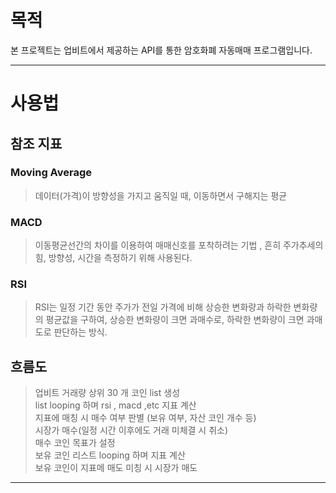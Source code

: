 # 목적

본 프로젝트는 업비트에서 제공하는 API를 통한 암호화폐 자동매매 프로그램입니다.

---
# 사용법
## 참조 지표
### Moving Average
 > 데이터(가격)이 방향성을 가지고 움직일 때, 이동하면서 구해지는 평균
### MACD
 > 이동평균선간의 차이를 이용하여 매매신호를 포착하려는 기법 , 흔히 주가추세의 힘, 방향성, 시간을 측정하기 위해 사용된다.
### RSI
 > RSI는 일정 기간 동안 주가가 전일 가격에 비해 상승한 변화량과 하락한 변화량의 평균값을 구하여, 상승한 변화량이 크면 과매수로, 하락한 변화량이 크면 과매도로 판단하는 방식.

## 흐름도
 > 업비트 거래량 상위 30 개 코인 list 생성 <br />
 > list looping 하며 rsi , macd ,etc 지표 계산 <br />
 > 지표에 매칭 시 매수 여부 판별 (보유 여부, 자산 코인 개수 등) <br />
 > 시장가 매수(일정 시간 이후에도 거래 미체결 시 취소) <br /> 
 > 매수 코인 목표가 설정 <br />
 > 보유 코인 리스트 looping 하며 지표 계산 <br />
 > 보유 코인이 지표메 매도 미칭 시 시장가 매도 <br />
---

